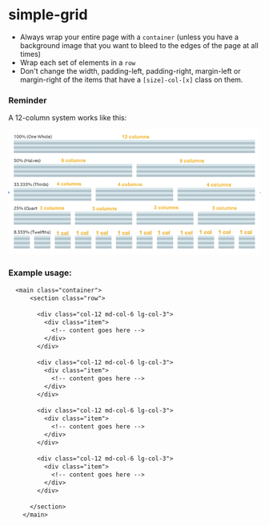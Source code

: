 # simple-grid

- Always wrap your entire page with a `container` (unless you have a background image that you want to bleed to the edges of the page at all times)
- Wrap each set of elements in a `row`
- Don't change the width, padding-left, padding-right, margin-left or margin-right of the items that have a `[size]-col-[x]` class on them. 

### Reminder

A 12-column system works like this:

![Grid column diagram](grid-column-diagram.png)

### Example usage:

```      
  <main class="container">
      <section class="row">

        <div class="col-12 md-col-6 lg-col-3">
          <div class="item">
            <!-- content goes here -->
          </div>
        </div>

        <div class="col-12 md-col-6 lg-col-3">
          <div class="item">
            <!-- content goes here -->
          </div>
        </div>

        <div class="col-12 md-col-6 lg-col-3">
          <div class="item">
            <!-- content goes here -->
          </div>
        </div>

        <div class="col-12 md-col-6 lg-col-3">
          <div class="item">
            <!-- content goes here -->
          </div>
        </div>

      </section>
    </main>
```
